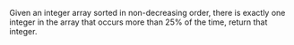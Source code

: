 Given an integer array sorted in non-decreasing order, there is exactly one integer in the array that occurs more than 25% of the time, return that integer.